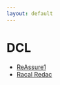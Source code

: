 ```yaml
---
layout: default
---
```

# DCL
* [ReAssure1](/assignments/ReAssure1.html)
* [Racal Redac](/assignments/Racal%20Redac.html)

